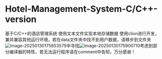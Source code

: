 # Hotel-Management-System-C/C++-version
基于C/C++的酒店管理系统
使用文本文件实现本地存储数据
使用clion进行开发，兼并兼容其他运行环境，若在data文件夹中找不到用户数据，请移步到文件夹![image-20250130175853575](C:\Users\Num1\AppData\Roaming\Typora\typora-user-images\image-20250130175853575.png)中寻找![image-20250130175900710](C:\Users\Num1\AppData\Roaming\Typora\typora-user-images\image-20250130175900710.png)考虑到部分编译器的特性，若无法运行程序请在comment中告知，万分感谢！
